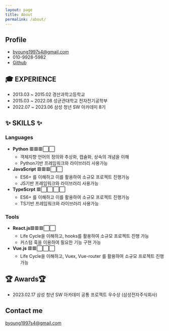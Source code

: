 ```yaml
---
layout: page
title: About
permalink: /about/
---
```


## Profile

- byoung1997s4@gmail.com
- 010-9928-5982
- [Github](https://github.com/bingbang97)

## 🎓 EXPERIENCE

- 2013.03 ~ 2015.02    경산과학고등학교
- 2015.03 ~ 2022.08    성균관대학교 전자전기공학부
- 2022.07 ~ 2023.06    삼성 청년 SW 아카데미 8기

## ✨ SKILLS ✨

### Languages

- **Python** 🟥🟥🟥⬜⬜
    - 객체지향 언어의 정의와 추상화, 캡슐화, 상속의 개념을 이해
    - Python기반 프레임워크와 라이브러리 사용가능
- **JavaScript** 🟥🟥🟥⬜⬜
    - ES6+ 를 이해하고 이를 활용하여 소규모 프로젝트 진행가능
    - JS기반 프레임워크와 라이브러리 사용가능
- **TypeScrpt** 🟥⬜⬜⬜⬜
    - ES6+ 를 이해하고 이를 활용하여 소규모 프로젝트 진행가능
    - TS기반 프레임워크와 라이브러리 사용가능

### Tools

- **React.js**🟥🟥🟥⬜⬜
    - Life Cycle을 이해하고, hooks를 활용하여 소규모 프로젝트 진행 가능
    - 커스텀 훅을 이용하여 필요한 기능 구현 가능
- **Vue.js** 🟥🟥⬜⬜⬜
    - Life Cycle을 이해하고, Vuex, Vue-router 를 활용하여 소규모 프로젝트 진행 가능

## 🏆 Awards🏆

- 2023.02.17    삼성 청년 SW 아카데미 공통 프로젝트 우수상 (삼성전자주식회사)

## Contact me

[byoung1997s4@gmail.com](byoung1997s4@gmail.com)
